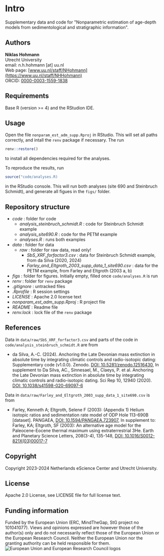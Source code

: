 # Intro

Supplementary data and code for "Nonparametric estimation of age-depth models from sedimentological and stratigraphic information".

## Authors

__Niklas Hohmann__  
Utrecht University  
email: n.h.hohmann [at] uu.nl  
Web page: [www.uu.nl/staff/NHohmann](https://www.uu.nl/staff/NHHohmann)  
ORCID: [0000-0003-1559-1838](https://orcid.org/0000-0003-1559-1838)

## Requirements

Base R (version >= 4) and the RStudion IDE.

## Usage

Open the file `nonparam_est_adm_supp.Rproj` in RStudio. This will set all paths correctly, and intall the `renv` package if necessary. The run

```R
renv::restore()
```

to install all dependencies required for the analyses.

To reproduce the results, run

```R
source("code/analyses.R)
```

in the RStudio console. This will run both analyses (site 690 and Steinbruch Schmidt), and generate all figues in the `figs/` folder.

## Repository structure

* _code_ : folder for code
  * _analysis_steinbruch_schmidt.R_ : code for Steinbruch Schmidt example
  * _analysis_site690.R_ : code for the PETM example
  * _analyses.R_ : runs both examples
* _data_ : folder for data
  * _raw_ : folder for raw data, read only!
    * _SbS_XRF_forfactor3.csv_ : data for Steinbruch Schmidt example, from da Silva (2020, 2024)
    * _Farley_and_Eltgroth_2003_supp_data_1_site690.csv_ : data for the PETM example, from Farley and Eltgroth (2003 a, b)
* _figs_ : folder for figures. Initially empty, filled once `code/analyses.R` is run
* _renv_ : folder for `renv` package
* _.gitignore_ : untracked files
* _.Rprofile_ : R session settings
* _LICENSE_ : Apache 2.0 license text
* _nonparam_est_adm_supp.Rproj_ : R project file
* _README_ : Readme file
* _renv.lock_ : lock file of the `renv` package

## References

Data in `data/raw/SbS_XRF_forfactor3.csv` and parts of the code in `code/analysis_steinbruch_schmidt.R` are from

* da Silva, A.-C. (2024). Anchoring the Late Devonian mass extinction in absolute time by integrating climatic controls and radio-isotopic dating: Supplementary code (v1.0.0). Zenodo. [DOI: 10.5281/zenodo.12516430](https://doi.org/10.5281/zenodo.12516430), In supplement to Da Silva, AC., Sinnesael, M., Claeys, P. et al. Anchoring the Late Devonian mass extinction in absolute time by integrating climatic controls and radio-isotopic dating. Sci Rep 10, 12940 (2020). [DOI: 10.1038/s41598-020-69097-6](https://doi.org/10.1038/s41598-020-69097-6)

Data in `data/raw/Farley_and_Eltgroth_2003_supp_data_1_site690.csv`
is from  

* Farley, Kenneth A; Eltgroth, Selene F (2003): (Appendix 1) Helium isotopic ratios and sedimentation rate model of ODP Hole 113-690B [dataset]. PANGAEA, [DOI: 10.1594/PANGAEA.723907](https://doi.org/10.1594/PANGAEA.723907), In supplement to: Farley, KA; Eltgroth, SF (2003): An alternative age model for the Paleocene-Eocene thermal maximum using extraterrestrial 3He. Earth and Planetary Science Letters, 208(3-4), 135-148, [DOI: 10.1016/S0012-821X(03)00017-7](https://doi.org/10.1016/S0012-821X(03)00017-7)

## Copyright

Copyright 2023-2024 Netherlands eScience Center and Utrecht University.

## License

Apache 2.0 License, see LICENSE file for full license text.

## Funding information

Funded by the European Union (ERC, MindTheGap, StG project no 101041077). Views and opinions expressed are however those of the author(s) only and do not necessarily reflect those of the European Union or the European Research Council. Neither the European Union nor the granting authority can be held responsible for them.
![European Union and European Research Council logos](https://erc.europa.eu/sites/default/files/2023-06/LOGO_ERC-FLAG_FP.png)
